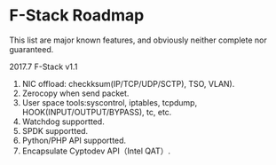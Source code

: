 # F-Stack Roadmap

This list are major known features, and obviously neither complete nor guaranteed.

2017.7 F-Stack v1.1

1. NIC offload: checkksum(IP/TCP/UDP/SCTP), TSO, VLAN).
2. Zerocopy when send packet.
3. User space tools:syscontrol, iptables, tcpdump, HOOK(INPUT/OUTPUT/BYPASS), tc, etc.
4. Watchdog supportted.
5. SPDK supportted.
6. Python/PHP API supportted.
7. Encapsulate Cyptodev API（Intel QAT）.